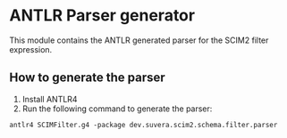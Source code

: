 # ANTLR Parser generator

This module contains the ANTLR generated parser for the SCIM2 filter expression.

## How to generate the parser

1. Install ANTLR4
2. Run the following command to generate the parser:

```shell
antlr4 SCIMFilter.g4 -package dev.suvera.scim2.schema.filter.parser
```
